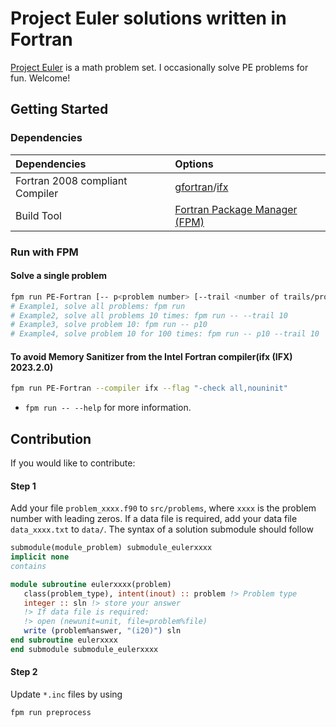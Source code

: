 # Project Euler solutions written in Fortran

[Project Euler](https://projecteuler.net/about) is a math problem set. I occasionally solve PE problems for fun. Welcome!

## Getting Started

### Dependencies

| Dependencies          | Options               |
|:----------------------|:----------------------|
| Fortran 2008 compliant Compiler      | [gfortran](https://gcc.gnu.org/wiki/GFortran)/[ifx](https://www.intel.com/content/www/us/en/developer/tools/oneapi/fortran-compiler.html#gs.lki8b0) |
| Build Tool            | [Fortran Package Manager (FPM)](https://github.com/fortran-lang/fpm) |

### Run with FPM
#### Solve a single problem
```bash
fpm run PE-Fortran [-- p<problem number> [--trail <number of trails/problem>]]
# Example1, solve all problems: fpm run
# Example2, solve all problems 10 times: fpm run -- --trail 10
# Example3, solve problem 10: fpm run -- p10
# Example4, solve problem 10 for 100 times: fpm run -- p10 --trail 10
```
#### To avoid Memory Sanitizer from the Intel Fortran compiler(ifx (IFX) 2023.2.0)
```bash
fpm run PE-Fortran --compiler ifx --flag "-check all,nouninit"
```
* `fpm run -- --help` for more information.

## Contribution
If you would like to contribute:
#### Step 1
Add your file `problem_xxxx.f90` to `src/problems`, where `xxxx` is the problem number with leading zeros. If a data file is required, add your data file `data_xxxx.txt` to `data/`. The syntax of a solution submodule should follow
```fortran
submodule(module_problem) submodule_eulerxxxx
implicit none
contains

module subroutine eulerxxxx(problem)
   class(problem_type), intent(inout) :: problem !> Problem type
   integer :: sln !> store your answer
   !> If data file is required:
   !> open (newunit=unit, file=problem%file)
   write (problem%answer, "(i20)") sln
end subroutine eulerxxxx
end submodule submodule_eulerxxxx
```

#### Step 2
Update `*.inc` files by using 
```bash
fpm run preprocess
```